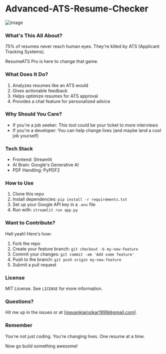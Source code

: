# Advanced-ATS-Resume-Checker


![image](https://github.com/user-attachments/assets/f915239c-efa0-40dd-967d-d72fc0506ca0)

### What's This All About?

75% of resumes never reach human eyes. They're killed by ATS (Applicant Tracking Systems).

ResumeATS Pro is here to change that game.

### What Does It Do?

1. Analyzes resumes like an ATS would
2. Gives actionable feedback
3. Helps optimize resumes for ATS approval
4. Provides a chat feature for personalized advice

### Why Should You Care?

- If you're a job seeker: This tool could be your ticket to more interviews
- If you're a developer: You can help change lives (and maybe land a cool job yourself)

### Tech Stack

- Frontend: Streamlit
- AI Brain: Google's Generative AI
- PDF Handling: PyPDF2

### How to Use

1. Clone this repo
2. Install dependencies: `pip install -r requirements.txt`
3. Set up your Google API key in a `.env` file
4. Run with: `streamlit run app.py`

### Want to Contribute?

Hell yeah! Here's how:

1. Fork the repo
2. Create your feature branch: `git checkout -b my-new-feature`
3. Commit your changes: `git commit -am 'Add some feature'`
4. Push to the branch: `git push origin my-new-feature`
5. Submit a pull request

### License

MIT License. See `LICENSE` for more information.

### Questions?

Hit me up in the issues or at [mayankjainsikar1999@gmail.com].

### Remember

You're not just coding. You're changing lives. One resume at a time.

Now go build something awesome! 
